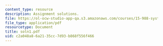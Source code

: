 ```yaml
---
content_type: resource
description: Assignment solutions.
file: https://ol-ocw-studio-app-qa.s3.amazonaws.com/courses/15-988-system-dynamics-self-study-fall-1998-spring-1999/c2a048a86a2135cc7d93b868f556f466_soln1.pdf
file_type: application/pdf
resourcetype: Document
title: soln1.pdf
uid: c2a048a8-6a21-35cc-7d93-b868f556f466
---
```

